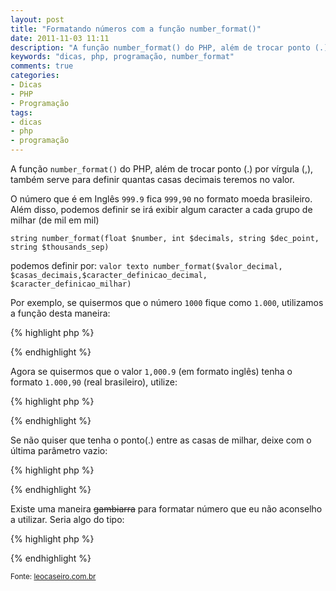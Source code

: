 ```yaml
---
layout: post
title: "Formatando números com a função number_format()"
date: 2011-11-03 11:11
description: "A função number_format() do PHP, além de trocar ponto (.) por vírgula (,), também serve para definir quantas casas decimais teremos no valor"
keywords: "dicas, php, programação, number_format"
comments: true
categories:
- Dicas
- PHP
- Programação
tags:
- dicas
- php
- programação
---
```


A função `number_format()` do PHP, além de trocar ponto (.) por vírgula (,), também serve para definir quantas casas decimais teremos no valor.

O número que é em Inglês `999.9` fica `999,90` no formato moeda brasileiro. Além disso, podemos definir se irá exibir algum caracter a cada grupo de milhar (de mil em mil)

`string number_format(float $number, int $decimals, string $dec_point, string $thousands_sep)`

podemos definir por:
`valor texto number_format($valor_decimal, $casas_decimais,$caracter_definicao_decimal, $caracter_definicao_milhar)`

Por exemplo, se quisermos que o número `1000` fique como `1.000`, utilizamos a função desta maneira:

{% highlight php %}
<?php
$valor = 1000;
echo number_format($valor, 0, ",", ".");
?>
{% endhighlight %}

Agora se quisermos que o valor `1,000.9` (em formato inglês) tenha o formato `1.000,90` (real brasileiro), utilize:

{% highlight php %}
<?php
$valor = 1,000.9;
echo number_format($valor, 2, ",", ".");
?>
{% endhighlight %}

Se não quiser que tenha o ponto(.) entre as casas de milhar, deixe com o última parâmetro vazio:

{% highlight php %}
<?php
$valor = 1000.9;
echo number_format($valor, 2, ",", "");
?>
{% endhighlight %}

Existe uma maneira <del>gambiarra</del> para formatar número que eu não aconselho a utilizar. Seria algo do tipo:

{% highlight php %}
<?php
$valor = 100.9;
echo str_replace(".", ",", $valor);
?>
{% endhighlight %}

<small>Fonte: [leocaseiro.com.br](http://leocaseiro.com.br/)</small>

